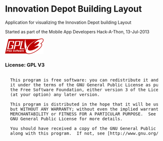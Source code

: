 # Innovation Depot Building Layout

Application for visualizing the Innovation Depot building Layout

Started as part of the Mobile App Developers Hack-A-Thon, 13-Jul-2013

!['GPLv3 Logo'](gplv3-127x51.png "This program licensed unver GPLv3")

### License: GPL V3

<pre>

  This program is free software: you can redistribute it and/or modify
  it under the terms of the GNU General Public License as published by
  the Free Software Foundation, either version 3 of the License, or
  (at your option) any later version.

  This program is distributed in the hope that it will be useful,
  but WITHOUT ANY WARRANTY; without even the implied warranty of
  MERCHANTABILITY or FITNESS FOR A PARTICULAR PURPOSE.  See the
  GNU General Public License for more details.

  You should have received a copy of the GNU General Public License
  along with this program.  If not, see [http://www.gnu.org/licenses/](http://www.gnu.org/licenses "GNU Licenses").

</pre>
